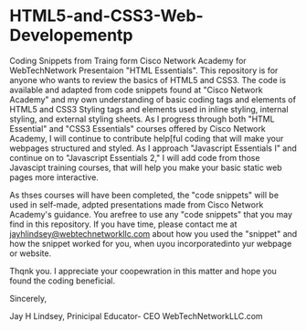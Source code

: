 # HTML5-and-CSS3-Web-Developementp
Coding Snippets from Traing form Cisco Network Academy for WebTechNetwork Presentaion "HTML Essentials".  This repository is for anyone who wants to review the basics of HTML5 and CSS3.  The code is available and adapted from code snippets found at "Cisco Network Academy" and my own understanding of basic coding tags and elements of HTML5 and CSS3 Styling tags and elements used in inline styling, internal styling, and external styling sheets.  As I progress through both "HTML Essential" and "CSS3 Essentials" courses offered by Cisco Network Academy, I will continue to contribute help[ful coding that will make your webpages structured and styled.  As I approach "Javascript Essentials I" and continue on to "Javascript Essentials 2,"  I will add code from those Javascipt training courses, that will help you make your basic static web pages more interactive.

As thses courses will have been completed, the "code snippets" will be used in self-made, adpted presentations made from Cisco Network Academy's guidance.  You arefree to use any "code snippets" that you may find in this repository.  If you have time, please contact me at jayhlindsey@webtechnetworkllc.com about how you used the "snippet" and how the snippet worked for you, when uyou incorporatedinto yur webpage or website.  

Thqnk you.  I appreciate your coopewration in this matter and hope you found the coding beneficial.

Sincerely,

Jay H Lindsey, Prinicipal Educator- CEO
WebTechNetworkLLC.com


